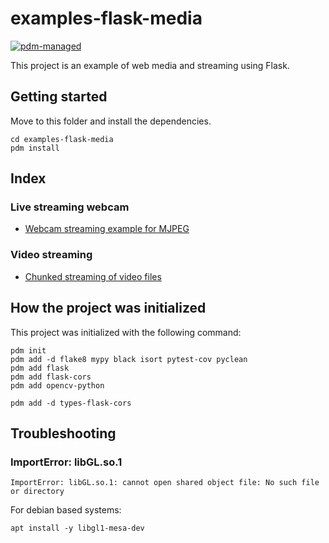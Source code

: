 # examples-flask-media

[![pdm-managed](https://img.shields.io/badge/pdm-managed-blueviolet)](https://pdm.fming.dev)

This project is an example of web media and streaming using Flask.


## Getting started

Move to this folder and install the dependencies.

```shell
cd examples-flask-media
pdm install
```

## Index

### Live streaming webcam 

- [Webcam streaming example for MJPEG](./src/examples/webcam/mjpeg/README.md)

### Video streaming

- [Chunked streaming of video files](./src/examples/video/chunks/README.md)


## How the project was initialized

This project was initialized with the following command:

```shell
pdm init
pdm add -d flake8 mypy black isort pytest-cov pyclean
pdm add flask
pdm add flask-cors
pdm add opencv-python

pdm add -d types-flask-cors
```


## Troubleshooting

### ImportError: libGL.so.1

```console
ImportError: libGL.so.1: cannot open shared object file: No such file or directory
```

For debian based systems:

```shell
apt install -y libgl1-mesa-dev
```
<!-- // spell-checker:words libgl1 -->
